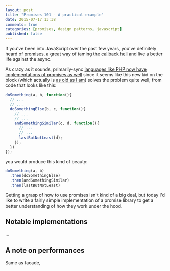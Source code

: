 ```yaml
---
layout: post
title: "Promises 101 - A practical example"
date: 2015-07-17 13:38
comments: true
categories: [promises, design patterns, javascript]
published: false
---
```


If you've been into JavaScript over the past few years,
you've definitely heard of [promises](https://en.wikipedia.org/wiki/Futures_and_promises),
a great way of taming the [callback hell](http://callbackhell.com/)
and live a better life against the async.

<!-- more -->

As crazy as it sounds, primarily-sync [languages like
PHP now have implementations of promises as well](https://github.com/reactphp/promise)
since it seems like this new kid on the block (which
actually is [as old as I am](https://en.wikipedia.org/wiki/Futures_and_promises#History))
solves the problem quite well; from code that looks like
this:

``` javascript
doSomething(a, b, function(){
  // ...
  // ...
  doSomethingElse(b, c, function(){
    // ...
    // ...
    andSomethingSimilar(c, d, function(){
      // ...
      // ...
      lastButNotLeast(d);
    });
  })
});
```

you would produce this kind of beauty:

``` javascript
doSomething(a, b)
  .then(doSomethingElse)
  .then(andSomethingSimilar)
  .then(lastButNotLeast)
```

Getting a grasp of how to use promises isn't kind of a big deal,
but today I'd like to write a fairly simple implementation of a
promise library to get a better understanding of how they work
under the hood.

## Notable implementations

...

## A note on performances

Same as facade,
